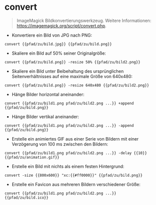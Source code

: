 # convert

> ImageMagick Bildkonvertierungswerkzeug.
> Weitere Informationen: <https://imagemagick.org/script/convert.php>.

- Konvertiere ein Bild von JPG nach PNG:

`convert {{pfad/zu/bild.jpg}} {{pfad/zu/bild.png}}`

- Skaliere ein Bild auf 50% seiner Originalgröße:

`convert {{pfad/zu/bild.png}} -resize 50% {{pfad/zu/bild2.png}}`

- Skaliere ein Bild unter Beibehaltung des ursprünglichen Seitenverhältnisses auf eine maximale Größe von 640x480:

`convert {{pfad/zu/bild.png}} -resize 640x480 {{pfad/zu/bild2.png}}`

- Hänge Bilder horizontal aneinander:

`convert {{pfad/zu/bild1.png pfad/zu/bild2.png ...}} +append {{pfad/zu/bild.png}}`

- Hänge Bilder vertikal aneinander:

`convert {{pfad/zu/bild1.png pfad/zu/bild2.png ...}} -append {{pfad/zu/bild.png}}`

- Erstelle ein animiertes GIF aus einer Serie von Bildern mit einer Verzögerung von 100 ms zwischen den Bildern:

`convert {{pfad/zu/bild1.png pfad/zu/bild2.png ...}} -delay {{10}} {{pfad/zu/animation.gif}}`

- Erstelle ein Bild mit nichts als einem festen Hintergrund:

`convert -size {{800x600}} "xc:{{#ff0000}}" {{pfad/zu/bild.png}}`

- Erstelle ein Favicon aus mehreren Bildern verschiedener Größe:

`convert {{pfad/zu/bild1.png pfad/zu/bild2.png ...}} {{pfad/zu/bild.ico}}`
